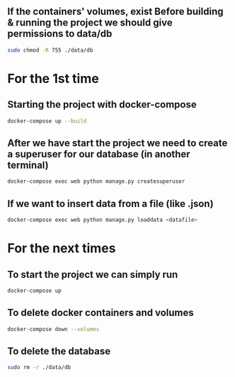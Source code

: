 ## If the containers' volumes, exist Before building & running the project we should give permissions to data/db
```bash
sudo chmod -R 755 ./data/db
```


# For the 1st time
## Starting the project with docker-compose
```bash
docker-compose up --build
```


## After we have start the project we need to create a superuser for our database (in another terminal)
```bash
docker-compose exec web python manage.py createsuperuser
```

## If we want to insert data from a file (like .json)
```bash
docker-compose exec web python manage.py loaddata <datafile>
```


# For the next times 
## To start the project we can simply run
```bash
docker-compose up
```

## To delete docker containers and volumes
```bash
docker-compose down --volumes
```


## To delete the database
```bash
sudo rm -r ./data/db
```